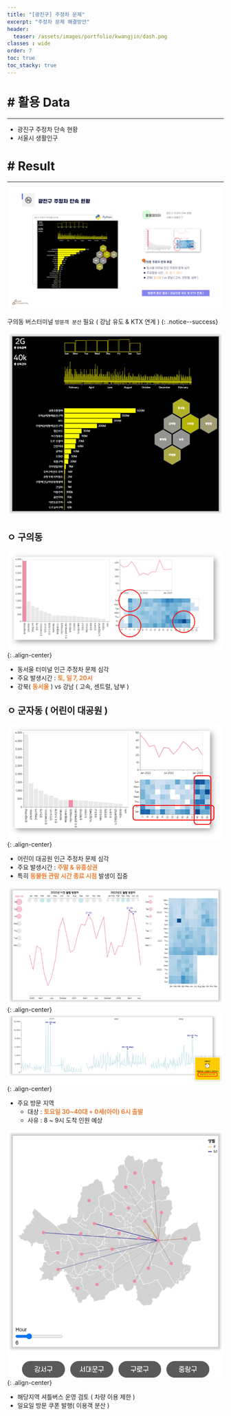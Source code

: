 ```yaml
---
title: "[광진구] 주정차 문제"
excerpt: "주정차 문제 해결방안"
header:
  teaser: /assets/images/portfolio/kwangjin/dash.png
classes : wide
order: 7
toc: true
toc_stacky: true
---
```


# # 활용 Data
---
* 광진구 주정차 단속 현황 
* 서울시 생활인구


# # Result
---

![result](/assets/images/portfolio/kwangjin/result.png)

구의동 버스터미널 `방문객 분산` 필요 ( 강남 유도 & KTX 연계 )
{: .notice--success}

![result](/assets/images/portfolio/kwangjin/dash.png)


## ㅇ 구의동

![result](/assets/images/portfolio/kwangjin/guee.png){: .align-center}

* 동서울 터미널 인근 주정차 문제 심각
* 주요 발생시간 : **<font color = "#ED7D31">토, 일 7, 20시</font>**
* 강북( **<font color = "#ED7D31">동서울</font>** ) vs 강남 ( 고속, 센트럴, 남부 )

## ㅇ 군자동 ( 어린이 대공원 )

![군자동](/assets/images/portfolio/kwangjin/gunja_dash.png){: .align-center}

* 어린이 대공원 인근 주정차 문제 심각
* 주요 발생시간 : **<font color = "#ED7D31">주말 & 유흥상권</font>**
* 특히 **<font color = "#ED7D31">동물원 관람 시간 종료 시점</font>** 발생이 집중

![군자동_month](/assets/images/portfolio/kwangjin/cp_monthly.png){: .align-center}
![군자동_day](/assets/images/portfolio/kwangjin/cp_daily.png){: .align-center}

* 주요 방문 지역
    * 대상 : **<font color = "#ED7D31">토요일 30~40대 + 0세(아이) 6시 출발</font>**
    * 사유 : 8 ~ 9시 도착 인원 예상

![군자동_month](/assets/images/portfolio/kwangjin/main_visit_region.png){: .align-center}

* 해당지역 셔틀버스 운영 검토 ( 차량 이용 제한 )
* 일요일 방문 쿠폰 발행( 이용객 분산 )


